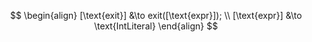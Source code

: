 $$
\begin{align}
    [\text{exit}] &\to exit([\text{expr}]);
    \\
    [\text{expr}] &\to \text{IntLiteral}
\end{align}
$$
